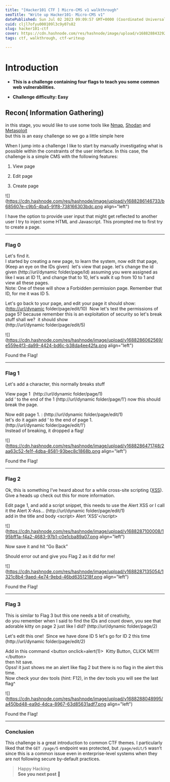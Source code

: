 ```yaml
---
title: "[Hacker101 CTF ] Micro-CMS v1 walkthrough"
seoTitle: "Write up Hacker101- Micro-CMS v1"
datePublished: Sun Jul 02 2023 09:09:57 GMT+0000 (Coordinated Universal Time)
cuid: cljl7ofyu000109l3c9y07s82
slug: hacker101-ctf
cover: https://cdn.hashnode.com/res/hashnode/image/upload/v1688288432923/886861d5-bf5f-45e1-8279-d48449fc0d4a.png
tags: ctf, walkthrough, ctf-writeup

---
```


# Introduction

* **This is a challenge containing four flags to teach you some common web vulnerabilities.**
    
* **Challenge difficulty: Easy**
    

## Recon( Information Gathering)

in this stage, you would like to use some tools like [Nmap](https://nmap.org/), [Shodan](https://www.shodan.io/) and [Metasploit](https://www.metasploit.com/)  
but this is an easy challenge so we go a little simple here

When I jump into a challenge I like to start by manually investigating what is possible within the constraints of the user interface. In this case, the challenge is a simple CMS with the following features:

1. View page
    
2. Edit page
    
3. Create page
    

![](https://cdn.hashnode.com/res/hashnode/image/upload/v1688286146733/b685607e-c9b5-4ba5-91f8-738166303bdc.png align="left")

I have the option to provide user input that might get reflected to another user I try to inject some HTML and Javascript. This prompted me to first try to create a page.

---

### Flag 0

Let's find it.  
I started by creating a new page, to learn the system, now edit that page, (Keep an eye on the IDs given)  let's view that page. let's change the id given (http://url/dynamic folder/page/Id) assuming you were assigned as like I was at ID 11, and change that to 10, let's walk it up from 10 to 1 and view all these pages.  
Note: One of these will show a Forbidden permission page. Remember that ID, for me it was ID 5.

Let's go back to your page, and edit your page it should show: ([http://url/dynamic](http://url/dynamic) folder/page/edit/10)  Now let's test the permissions of page 5? because remember this is an exploitation of security so let's break stuff shall we?  it should show  
(http://url/dynamic folder/page/edit/5)

![](https://cdn.hashnode.com/res/hashnode/image/upload/v1688286062569/e559e4f3-da99-4424-bd6c-b38da4ee42fa.png align="left")

Found the Flag!

---

### Flag 1

Let's add a character, this normally breaks stuff

View page 1  (http://url/dynamic folder/page/1)  
add ‘ to the end of the 1 (http://url/dynamic folder/page/1’) now this should break the page.

Now edit page 1. : (http://url/dynamic folder/page/edit/1)  
let's do it again add ‘ to the end of page 1.  
(http://url/dynamic folder/page/edit/1’)  
Instead of breaking, it dropped a flag!

![](https://cdn.hashnode.com/res/hashnode/image/upload/v1688286471748/2aa63c52-fe1f-4dba-8581-93bec8c1868b.png align="left")

Found the Flag!

---

### Flag 2

Ok, this is something I’ve heard about for a while cross-site scripting ([XSS](https://owasp.org/www-community/attacks/xss/)).  
Give a heads up check out this for more information.

Edit page 1, and add a script snippet, this needs to use the Alert XSS or I call it the Alert X-Ass… (http://url/dynamic folder/page/edit/1)  
add in the title and body &lt;script&gt; Alert ‘XSS'&lt;/script&gt;

![](https://cdn.hashnode.com/res/hashnode/image/upload/v1688287100008/195bff1a-f4a2-4683-97b1-c0e1cba89a07.png align="left")

Now save it and hit “Go Back”

Should error out and give you Flag 2 as it did for me!

![](https://cdn.hashnode.com/res/hashnode/image/upload/v1688287135054/1321c8b4-9aed-4e74-9ebd-46bd6351218f.png align="left")

Found the Flag!

---

### Flag 3

This is similar to Flag 3 but this one needs a bit of creativity,  
do you remember when I said to find the IDs and count down, you see that adorable kitty on page 2 just like I did? (http://url/dynamic folder/page/2)

Let's edit this one!  Since we have done ID 5 let's go for ID 2 this time  
(http://url/dynamic folder/page/edit/2)

Add in this command &lt;button onclick=alert(1)&gt;  Kitty Button, CLICK ME!!!! &lt;/button&gt;  
then hit save.  
Opss! it just shows me an alert like flag 2 but there is no flag in the alert this time.  
Now check your dev tools (hint: F12), in the dev tools you will see the last flag^

![](https://cdn.hashnode.com/res/hashnode/image/upload/v1688288048995/a450bd48-ea9d-4dca-8967-63d85631adf7.png align="left")

Found the Flag!

---

### Conclusion

This challenge is a great introduction to common CTF themes. I particularly liked that the `GET /page/5` endpoint was protected, but `/page/edit/5` wasn’t since this is a common issue even in enterprise-level systems when they are not following secure by-default practices.

> Happy Hacking  
> **See you next post 👋**